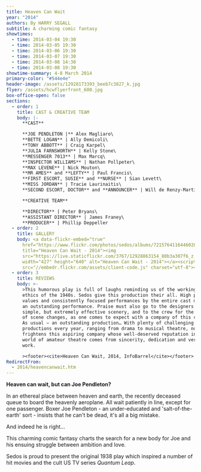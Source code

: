 ```yaml
---
title: Heaven Can Wait
year: "2014"
authors: By HARRY SEGALL
subtitle: A charming comic fantasy
showtimes:
  - time: 2014-03-04 19:30
  - time: 2014-03-05 19:30
  - time: 2014-03-06 19:30
  - time: 2014-03-07 19:30
  - time: 2014-03-08 14:30
  - time: 2014-03-08 19:30
showtime-summary: 4-8 March 2014
primary-color: "#544e4e"
header-image: /assets/12928173393_beeb7c3827_k.jpg
flyer: /assets/hcwflyerfront_600.jpg
box-office-open: false
sections:
  - order: 1
    title: CAST & CREATIVE TEAM
    body: |-
      **CAST**

      **JOE PENDLETON |** Alex Magliaro\
      **BETTE LOGAN** | Ally Demicoli\
      **TONY ABBOTT** | Craig Karpel\
      **JULIA FARNSWORTH** | Kelly Stone\
      **MESSENGER 7013** | Max Marcq\
      **INSPECTOR WILLIAMS** | Nathan Pollpeter\
      **MAX LEVENE** | Nick Mouton\
      **MR AMES** and **LEFTY** | Paul Francis\
      **FIRST ESCORT, SUSIE** and **NURSE** | Sian Levett\
      **MISS JORDAN** | Tracie Laurinaitis\
      **SECOND ESCORT, DOCTOR** and **ANNOUNCER** | Will de Renzy-Martin

      **CREATIVE TEAM**

      **DIRECTOR** | Peter Bryans\
      **ASSISTANT DIRECTOR** | James Franey\
      **PRODUCER** | Phillip Deppeller
  - order: 2
    title: GALLERY
    body: <a data-flickr-embed="true"
      href="https://www.flickr.com/photos/sedos/albums/72157641164460205"
      title="Heaven Can Wait - 2014"><img
      src="https://live.staticflickr.com/3767/12928863154_80b3a307f6_z.jpg"
      width="427" height="640" alt="Heaven Can Wait - 2014"></a><script async
      src="//embedr.flickr.com/assets/client-code.js" charset="utf-8"></script>
  - order: 3
    title: REVIEWS
    body: >-
      >This humorous play is full of laughs reminding us of the working man
      ethics of the 1940s. Sedos give this production their all. High production
      values and consistently focused performances by the entire cast make for
      an outstanding performance. Praise must also go to the designers for their
      simple, but extremely effective scenery, and to the crew for the smoothest
      of scene changes, as one comes to expect with a company of this calibre…
      As usual – an outstanding production… With plenty of challenging
      productions every year, ranging from drama to musical theatre, nothing
      frightens this aspiring company whose well-deserved reputation in the
      world of amateur theatre comes from sincerity, dedication and very hard
      work.

      ><footer><cite>Heaven Can Wait, 2014, InfoBarrel</cite></footer>
RedirectFrom:
  - 2014/heavencanwait.htm
---
```

**Heaven can wait, but can Joe Pendleton?**

In an ethereal place between heaven and earth, the recently deceased queue to board the heavenly aeroplane. All wait patiently in line, except for one passenger. Boxer Joe Pendleton - an under-educated and 'salt-of-the-earth' sort - insists that he can't be dead, it's all a big mistake.

And indeed he is right...

This charming comic fantasy charts the search for a new body for Joe and his ensuing struggle between ambition and love.

Sedos is proud to present the original 1938 play which inspired a number of hit movies and the cult US TV series *Quantum Leap*.